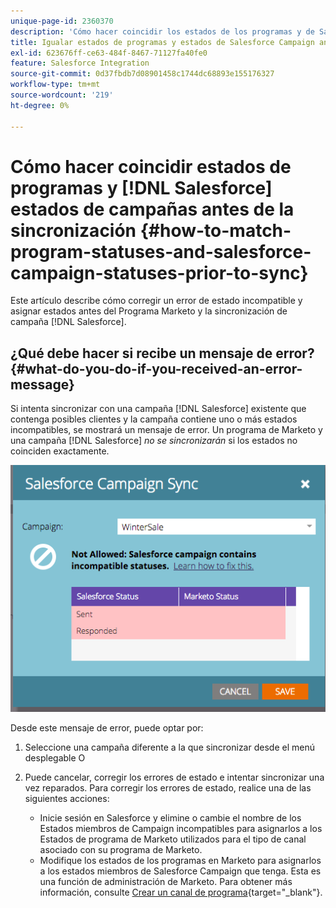 ```yaml
---
unique-page-id: 2360370
description: 'Cómo hacer coincidir los estados de los programas y de Salesforce Campaign antes de la sincronización: Documentos de Marketo: documentación del producto'
title: Igualar estados de programas y estados de Salesforce Campaign antes de la sincronización
exl-id: 623676ff-ce63-484f-8467-71127fa40fe0
feature: Salesforce Integration
source-git-commit: 0d37fbdb7d08901458c1744dc68893e155176327
workflow-type: tm+mt
source-wordcount: '219'
ht-degree: 0%

---
```


# Cómo hacer coincidir estados de programas y [!DNL Salesforce] estados de campañas antes de la sincronización {#how-to-match-program-statuses-and-salesforce-campaign-statuses-prior-to-sync}

Este artículo describe cómo corregir un error de estado incompatible y asignar estados antes del Programa Marketo y la sincronización de campaña [!DNL Salesforce].

## ¿Qué debe hacer si recibe un mensaje de error? {#what-do-you-do-if-you-received-an-error-message}

Si intenta sincronizar con una campaña [!DNL Salesforce] existente que contenga posibles clientes y la campaña contiene uno o más estados incompatibles, se mostrará un mensaje de error. Un programa de Marketo y una campaña [!DNL Salesforce] *no se sincronizarán* si los estados no coinciden exactamente.

![](assets/image2015-7-22-9-3a23-3a29.png)

Desde este mensaje de error, puede optar por:

1. Seleccione una campaña diferente a la que sincronizar desde el menú desplegable O
1. Puede cancelar, corregir los errores de estado e intentar sincronizar una vez reparados. Para corregir los errores de estado, realice una de las siguientes acciones:

   * Inicie sesión en Salesforce y elimine o cambie el nombre de los Estados miembros de Campaign incompatibles para asignarlos a los Estados de programa de Marketo utilizados para el tipo de canal asociado con su programa de Marketo.
   * Modifique los estados de los programas en Marketo para asignarlos a los estados miembros de Salesforce Campaign que tenga. Esta es una función de administración de Marketo. Para obtener más información, consulte [Crear un canal de programa](/help/marketo/product-docs/administration/tags/create-a-program-channel.md){target="_blank"}.
